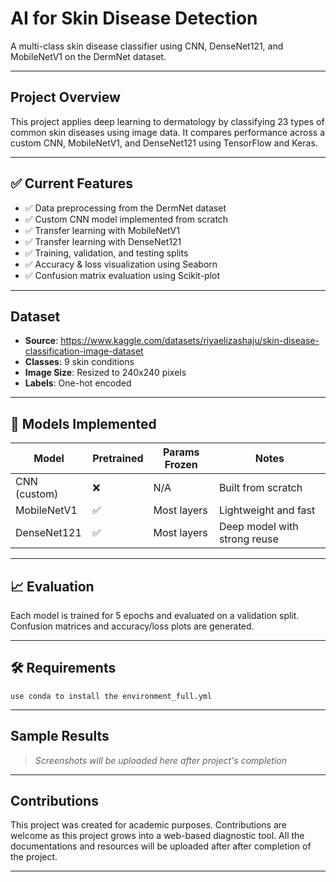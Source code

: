 <h1>AI for Skin Disease Detection</h1>

A multi-class skin disease classifier using CNN, DenseNet121, and MobileNetV1 on the DermNet dataset.

---

## Project Overview

This project applies deep learning to dermatology by classifying 23 types of common skin diseases using image data. It compares performance across a custom CNN, MobileNetV1, and DenseNet121 using TensorFlow and Keras.

---

## ✅ Current Features

- ✅ Data preprocessing from the DermNet dataset  
- ✅ Custom CNN model implemented from scratch  
- ✅ Transfer learning with MobileNetV1  
- ✅ Transfer learning with DenseNet121  
- ✅ Training, validation, and testing splits  
- ✅ Accuracy & loss visualization using Seaborn  
- ✅ Confusion matrix evaluation using Scikit-plot  

---

## Dataset

- **Source**: https://www.kaggle.com/datasets/riyaelizashaju/skin-disease-classification-image-dataset  
- **Classes**: 9 skin conditions 
- **Image Size**: Resized to 240x240 pixels  
- **Labels**: One-hot encoded  


---

## 🔧 Models Implemented

| Model         | Pretrained | Params Frozen | Notes                         |
|---------------|------------|----------------|-------------------------------|
| CNN (custom)  | ❌          | N/A            | Built from scratch            |
| MobileNetV1   | ✅          | Most layers    | Lightweight and fast          |
| DenseNet121   | ✅          | Most layers    | Deep model with strong reuse  |

---

## 📈 Evaluation

Each model is trained for 5 epochs and evaluated on a validation split. Confusion matrices and accuracy/loss plots are generated.

---

## 🛠 Requirements

```
use conda to install the environment_full.yml
```

---

## Sample Results

> _Screenshots will be uploaded here after project's completion_

---

## Contributions

This project was created for academic purposes. Contributions are welcome as this project grows into a web-based diagnostic tool.
All the documentations and resources will be uploaded after after completion of the project.

---
